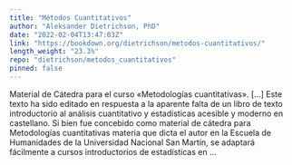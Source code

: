 ```yaml
---
title: "Métodos Cuantitativos"
author: "Aleksander Dietrichson, PhD"
date: "2022-02-04T13:47:03Z"
link: "https://bookdown.org/dietrichson/metodos-cuantitativos/"
length_weight: "23.3%"
repo: "dietrichson/metodos_cuantitativos"
pinned: false
---
```


Material de Cátedra para el curso «Metodologías cuantitativas». [...] Este texto ha sido editado en respuesta a la aparente falta de un libro de texto introductorio al análisis cuantitativo y estadísticas acesible y moderno en castellano. Si bien fue concebido como material de cátedra para Metodologías cuantitativas materia que dicta el autor en la Escuela de Humanidades de la Universidad Nacional San Martín, se adaptará fácilmente a cursos introductorios de estadísticas en ...
